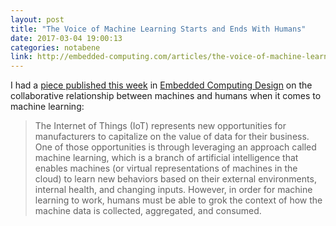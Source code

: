 ```yaml
---
layout: post
title: "The Voice of Machine Learning Starts and Ends With Humans"
date: 2017-03-04 19:00:13
categories: notabene
link: http://embedded-computing.com/articles/the-voice-of-machine-learning-starts-and-ends-with-humans/
---
```


I had a [piece published this week][ln1] in [Embedded Computing Design][ln2] on the collaborative relationship between machines and humans when it comes to machine learning:

> The Internet of Things (IoT) represents new opportunities for manufacturers to capitalize on the value of data for their business. One of those opportunities is through leveraging an approach called machine learning, which is a branch of artificial intelligence that enables machines (or virtual representations of machines in the cloud) to learn new behaviors based on their external environments, internal health, and changing inputs. However, in order for machine learning to work, humans must be able to grok the context of how the machine data is collected, aggregated, and consumed.

[ln1]: http://embedded-computing.com/articles/the-voice-of-machine-learning-starts-and-ends-with-humans/ "The voice of machine learning starts and ends with humans - Embedded Computing Design"

[ln2]: http://embedded-computing.com "Embedded Computing Design"

